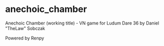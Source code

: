 # anechoic_chamber
Anechoic Chamber (working title) - VN game for Ludum Dare 36 by Daniel "TheLaw" Sobczak

Powered by Renpy
